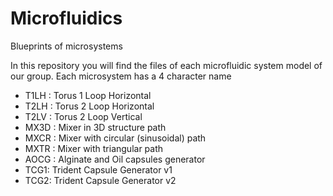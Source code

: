 # Microfluidics
Blueprints of microsystems

In this repository you will find the files of each microfluidic system model of our group. Each microsystem has a 4 character name

- T1LH : Torus 1 Loop Horizontal
- T2LH : Torus 2 Loop Horizontal
- T2LV : Torus 2 Loop Vertical
- MX3D : Mixer in 3D structure path
- MXCR : Mixer with circular (sinusoidal) path
- MXTR : Mixer with triangular path
- AOCG : Alginate and Oil capsules generator
- TCG1: Trident Capsule Generator v1
- TCG2: Trident Capsule Generator v2
